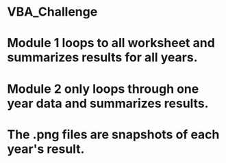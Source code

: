 # VBA_Challenge
# Module 1 loops to all worksheet and summarizes results for all years.
# Module 2 only loops through one year data and summarizes results.
# The .png files are snapshots of each year's result.

